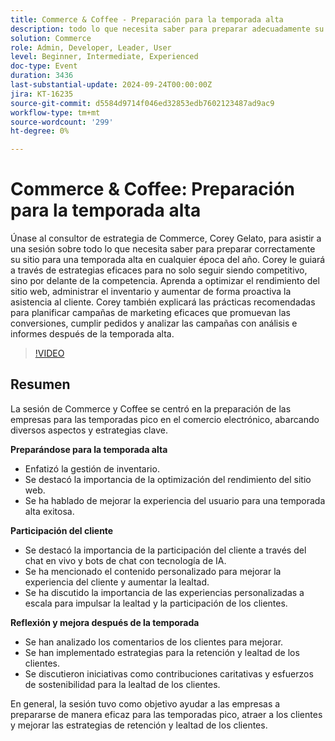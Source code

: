```yaml
---
title: Commerce & Coffee - Preparación para la temporada alta
description: todo lo que necesita saber para preparar adecuadamente su sitio para una temporada alta en cualquier época del año. estrategias eficaces no sólo para seguir siendo competitivos, sino también por delante de la competencia. Aprenda a optimizar el rendimiento del sitio web, administrar el inventario y aumentar de forma proactiva la asistencia al cliente. Corey también explicará las prácticas recomendadas para planificar campañas de marketing eficaces que promuevan las conversiones, cumplir pedidos y analizar las campañas con análisis e informes después de la temporada alta.
solution: Commerce
role: Admin, Developer, Leader, User
level: Beginner, Intermediate, Experienced
doc-type: Event
duration: 3436
last-substantial-update: 2024-09-24T00:00:00Z
jira: KT-16235
source-git-commit: d5584d9714f046ed32853edb7602123487ad9ac9
workflow-type: tm+mt
source-wordcount: '299'
ht-degree: 0%

---
```



# Commerce &amp; Coffee: Preparación para la temporada alta

Únase al consultor de estrategia de Commerce, Corey Gelato, para asistir a una sesión sobre todo lo que necesita saber para preparar correctamente su sitio para una temporada alta en cualquier época del año. Corey le guiará a través de estrategias eficaces para no solo seguir siendo competitivo, sino por delante de la competencia. Aprenda a optimizar el rendimiento del sitio web, administrar el inventario y aumentar de forma proactiva la asistencia al cliente. Corey también explicará las prácticas recomendadas para planificar campañas de marketing eficaces que promuevan las conversiones, cumplir pedidos y analizar las campañas con análisis e informes después de la temporada alta.

>[!VIDEO](https://video.tv.adobe.com/v/3434700/?learn=on)

## Resumen

La sesión de Commerce y Coffee se centró en la preparación de las empresas para las temporadas pico en el comercio electrónico, abarcando diversos aspectos y estrategias clave.

**Preparándose para la temporada alta**

* Enfatizó la gestión de inventario.
* Se destacó la importancia de la optimización del rendimiento del sitio web.
* Se ha hablado de mejorar la experiencia del usuario para una temporada alta exitosa.

**Participación del cliente**

* Se destacó la importancia de la participación del cliente a través del chat en vivo y bots de chat con tecnología de IA.
* Se ha mencionado el contenido personalizado para mejorar la experiencia del cliente y aumentar la lealtad.
* Se ha discutido la importancia de las experiencias personalizadas a escala para impulsar la lealtad y la participación de los clientes.

**Reflexión y mejora después de la temporada**

* Se han analizado los comentarios de los clientes para mejorar.
* Se han implementado estrategias para la retención y lealtad de los clientes.
* Se discutieron iniciativas como contribuciones caritativas y esfuerzos de sostenibilidad para la lealtad de los clientes.

En general, la sesión tuvo como objetivo ayudar a las empresas a prepararse de manera eficaz para las temporadas pico, atraer a los clientes y mejorar las estrategias de retención y lealtad de los clientes.